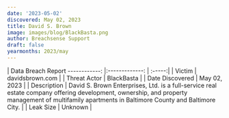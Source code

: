 ```yaml
---
date: '2023-05-02'
discovered: May 02, 2023
title: David S. Brown
image: images/blog/BlackBasta.png
author: Breachsense Support
draft: false
yearmonths: 2023/may
---
```



| Data Breach Report
------------:     |:-------------:    | :-----:|
| Victim      | davidsbrown.com      | 
| Threat Actor      | BlackBasta      | 
| Date Discovered      | May 02, 2023      | 
| Description      | David S. Brown Enterprises, Ltd. is a full-service real estate company offering development, ownership, and property management of multifamily apartments in Baltimore County and Baltimore City.      | 
| Leak Size      | Unknown      | 

